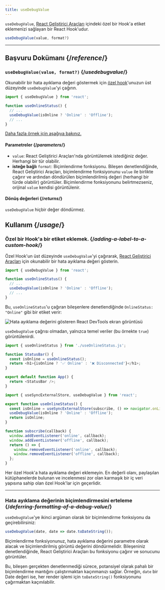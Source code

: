 ```yaml
---
title: useDebugValue
---
```


<Intro>

`useDebugValue`, [React Geliştirici Araçları](/learn/react-developer-tools) içindeki özel bir Hook'a etiket eklemenizi sağlayan bir React Hook'udur.

```js
useDebugValue(value, format?)
```

</Intro>

<InlineToc />

---

## Başvuru Dokümanı {/*reference*/}

### `useDebugValue(value, format?)` {/*usedebugvalue*/}

Okunabilir bir hata ayıklama değeri göstermek için [özel hook](/learn/reusing-logic-with-custom-hooks)'unuzun üst düzeyinde `useDebugValue`'yi çağırın.

```js
import { useDebugValue } from 'react';

function useOnlineStatus() {
  // ...
  useDebugValue(isOnline ? 'Online' : 'Offline');
  // ...
}
```

[Daha fazla örnek için aşağıya bakınız.](#usage)

#### Parametreler {/*parameters*/}

* `value`: React Geliştirici Araçları'nda görüntülemek istediğiniz değer. Herhangi bir tür olabilir.
* **isteğe bağlı** `format`: Biçimlendirme fonksiyonu. Bileşen denetlendiğinde, React Geliştirici Araçları, biçimlendirme fonksiyonunu `value` ile birlikte çağırır ve ardından döndürülen biçimlendirilmiş değeri (herhangi bir türde olabilir) görüntüler. Biçimlendirme fonksiyonunu belirtmezseniz, orijinal `value` kendisi görüntülenir.

#### Dönüş değerleri {/*returns*/}

`useDebugValue` hiçbir değer döndürmez.

## Kullanım {/*usage*/}

### Özel bir Hook'a bir etiket eklemek. {/*adding-a-label-to-a-custom-hook*/}

Özel Hook'un üst düzeyinde `useDebugValue`'yi çağırarak, [React Geliştirici Araçları](/learn/react-developer-tools) için okunabilir bir hata ayıklama değeri gösterin.

```js [[1, 5, "isOnline ? 'Online' : 'Offline'"]]
import { useDebugValue } from 'react';

function useOnlineStatus() {
  // ...
  useDebugValue(isOnline ? 'Online' : 'Offline');
  // ...
}
```

Bu, `useOnlineStatus`'u çağıran bileşenlere denetlendiğinde `OnlineStatus: "Online"` gibi bir etiket verir:

![Hata ayıklama değerini gösteren React DevTools ekran görüntüsü](/images/docs/react-devtools-usedebugvalue.png)

`useDebugValue` çağrısı olmadan, yalnızca temel veriler (bu örnekte `true`) görüntülenirdi.

<Sandpack>

```js
import { useOnlineStatus } from './useOnlineStatus.js';

function StatusBar() {
  const isOnline = useOnlineStatus();
  return <h1>{isOnline ? '✅ Online' : '❌ Disconnected'}</h1>;
}

export default function App() {
  return <StatusBar />;
}
```

```js useOnlineStatus.js active
import { useSyncExternalStore, useDebugValue } from 'react';

export function useOnlineStatus() {
  const isOnline = useSyncExternalStore(subscribe, () => navigator.onLine, () => true);
  useDebugValue(isOnline ? 'Online' : 'Offline');
  return isOnline;
}

function subscribe(callback) {
  window.addEventListener('online', callback);
  window.addEventListener('offline', callback);
  return () => {
    window.removeEventListener('online', callback);
    window.removeEventListener('offline', callback);
  };
}
```

</Sandpack>

<Note>

Her özel Hook'a hata ayıklama değeri eklemeyin. En değerli olanı, paylaşılan kütüphanelerde bulunan ve incelenmesi zor olan karmaşık bir iç veri yapısına sahip olan özel Hook'lar için geçerlidir.

</Note>

---

### Hata ayıklama değerinin biçimlendirmesini erteleme {/*deferring-formatting-of-a-debug-value*/}

`useDebugValue`'ye ikinci argüman olarak bir biçimlendirme fonksiyonu da geçirebilirsiniz:

```js [[1, 1, "date", 18], [2, 1, "date.toDateString()"]]
useDebugValue(date, date => date.toDateString());
```

Biçimlendirme fonksiyonunuz, hata ayıklama değerini parametre olarak alacak ve biçimlendirilmiş görüntü değerini döndürmelidir. Bileşeniniz denetlendiğinde, React Geliştirici Araçları bu fonksiyonu çağırır ve sonucunu görüntüler.

Bu, bileşen gerçekten denetlenmediği sürece, potansiyel olarak pahalı bir biçimlendirme mantığını çalıştırmaktan kaçınmanızı sağlar. Örneğin, `date` bir Date değeri ise, her render işlemi için `toDateString()` fonksiyonunu çağırmaktan kaçınılabilir.
